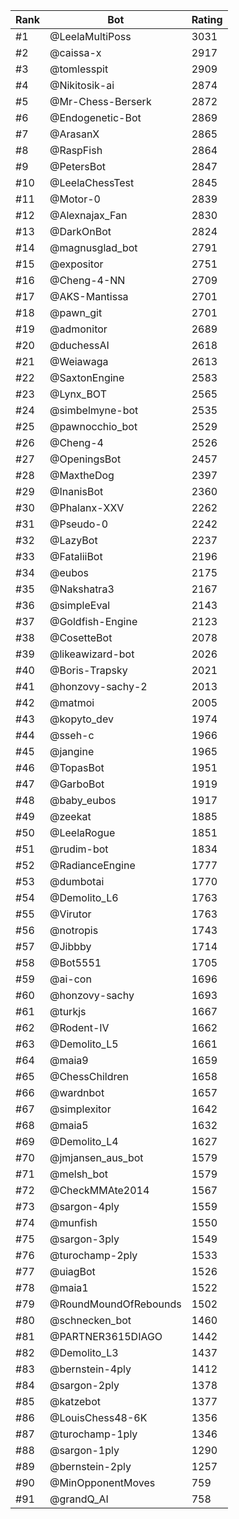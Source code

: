 Rank|Bot|Rating
---|---|---
#1|@LeelaMultiPoss|3031
#2|@caissa-x|2917
#3|@tomlesspit|2909
#4|@Nikitosik-ai|2874
#5|@Mr-Chess-Berserk|2872
#6|@Endogenetic-Bot|2869
#7|@ArasanX|2865
#8|@RaspFish|2864
#9|@PetersBot|2847
#10|@LeelaChessTest|2845
#11|@Motor-0|2839
#12|@Alexnajax_Fan|2830
#13|@DarkOnBot|2824
#14|@magnusglad_bot|2791
#15|@expositor|2751
#16|@Cheng-4-NN|2709
#17|@AKS-Mantissa|2701
#18|@pawn_git|2701
#19|@admonitor|2689
#20|@duchessAI|2618
#21|@Weiawaga|2613
#22|@SaxtonEngine|2583
#23|@Lynx_BOT|2565
#24|@simbelmyne-bot|2535
#25|@pawnocchio_bot|2529
#26|@Cheng-4|2526
#27|@OpeningsBot|2457
#28|@MaxtheDog|2397
#29|@InanisBot|2360
#30|@Phalanx-XXV|2262
#31|@Pseudo-0|2242
#32|@LazyBot|2237
#33|@FataliiBot|2196
#34|@eubos|2175
#35|@Nakshatra3|2167
#36|@simpleEval|2143
#37|@Goldfish-Engine|2123
#38|@CosetteBot|2078
#39|@likeawizard-bot|2026
#40|@Boris-Trapsky|2021
#41|@honzovy-sachy-2|2013
#42|@matmoi|2005
#43|@kopyto_dev|1974
#44|@sseh-c|1966
#45|@jangine|1965
#46|@TopasBot|1951
#47|@GarboBot|1919
#48|@baby_eubos|1917
#49|@zeekat|1885
#50|@LeelaRogue|1851
#51|@rudim-bot|1834
#52|@RadianceEngine|1777
#53|@dumbotai|1770
#54|@Demolito_L6|1763
#55|@Virutor|1763
#56|@notropis|1743
#57|@Jibbby|1714
#58|@Bot5551|1705
#59|@ai-con|1696
#60|@honzovy-sachy|1693
#61|@turkjs|1667
#62|@Rodent-IV|1662
#63|@Demolito_L5|1661
#64|@maia9|1659
#65|@ChessChildren|1658
#66|@wardnbot|1657
#67|@simplexitor|1642
#68|@maia5|1632
#69|@Demolito_L4|1627
#70|@jmjansen_aus_bot|1579
#71|@melsh_bot|1579
#72|@CheckMMAte2014|1567
#73|@sargon-4ply|1559
#74|@munfish|1550
#75|@sargon-3ply|1549
#76|@turochamp-2ply|1533
#77|@uiagBot|1526
#78|@maia1|1522
#79|@RoundMoundOfRebounds|1502
#80|@schnecken_bot|1460
#81|@PARTNER3615DIAGO|1442
#82|@Demolito_L3|1437
#83|@bernstein-4ply|1412
#84|@sargon-2ply|1378
#85|@katzebot|1377
#86|@LouisChess48-6K|1356
#87|@turochamp-1ply|1346
#88|@sargon-1ply|1290
#89|@bernstein-2ply|1257
#90|@MinOpponentMoves|759
#91|@grandQ_AI|758

